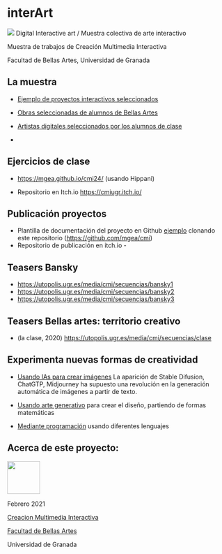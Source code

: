 # interArt

![](./banner_cmi2.png)
Digital Interactive art / Muestra colectiva de arte interactivo 

Muestra de trabajos de Creación Multimedia Interactiva 

Facultad de Bellas Artes, Universidad de Granada

## La muestra
- [Ejemplo de proyectos interactivos seleccionados](./artistas/ejemplos.md)
- [Obras seleccionadas de alumnos de Bellas Artes](portfolio-cmi/README.md) 
- [Artistas digitales seleccionados por los alumnos de clase](./artistas/readme.md)


- 



## Ejercicios de clase 

*  https://mgea.github.io/cmi24/  (usando Hippani)

* Repositorio en Itch.io https://cmiugr.itch.io/



## Publicación proyectos

* Plantilla de documentación del proyecto en Github [ejemplo](http://mgea.github.io/cmi) clonando este repositorio (https://github.com/mgea/cmi) 
* Repositorio de publicación en itch.io - 



## Teasers Bansky

- https://utopolis.ugr.es/media/cmi/secuencias/bansky1
- https://utopolis.ugr.es/media/cmi/secuencias/bansky2
- https://utopolis.ugr.es/media/cmi/secuencias/bansky3


## Teasers Bellas artes: territorio creativo 

- (la clase, 2020) https://utopolis.ugr.es/media/cmi/secuencias/clase


## Experimenta nuevas formas de creatividad

- [Usando IAs para crear imágenes](https://github.com/mgea/interart/blob/master/experiment_IA/readme.md) La aparición de Stable Difusion, ChatGTP, Midjourney ha supuesto una revolución en la generación automática de imágenes a partir de texto.  

- [Usando arte generativo](https://github.com/mgea/interart/tree/master/generativeart/readme.md) para crear el diseño, partiendo de formas matemáticas

- [Mediante programación](https://github.com/mgea/interart/tree/master/programming/readme.md) usando diferentes lenguajes


## Acerca de este proyecto:

<img src="https://mirrors.creativecommons.org/presskit/buttons/88x31/png/by-nc-sa.png"  width="75" > 

Febrero 2021 

[Creacion Multimedia Interactiva](http://utopolis.ugr.es/cmi)

[Facultad de Bellas Artes](http://bellasartes.ugr.es)

Universidad de Granada

